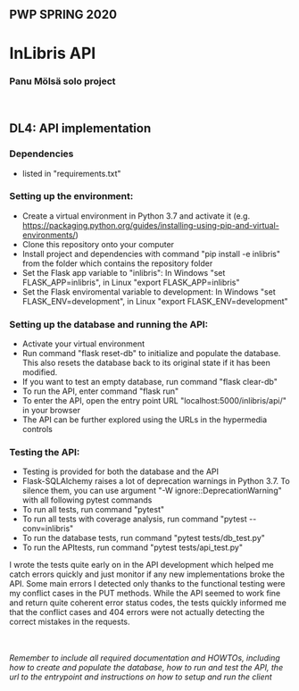 ## PWP SPRING 2020
# InLibris API

### Panu Mölsä solo project
<br/>

## DL4: API implementation

### Dependencies
* listed in "requirements.txt"

### Setting up the environment:
* Create a virtual environment in Python 3.7 and activate it (e.g. https://packaging.python.org/guides/installing-using-pip-and-virtual-environments/)
* Clone this repository onto your computer
* Install project and dependencies with command "pip install -e inlibris" from the folder which contains the repository folder
* Set the Flask app variable to "inlibris": In Windows "set FLASK_APP=inlibris", in Linux "export FLASK_APP=inlibris"
* Set the Flask enviromental variable to development: In Windows "set FLASK_ENV=development", in Linux "export FLASK_ENV=development"

### Setting up the database and running the API:

* Activate your virtual environment
* Run command "flask reset-db" to initialize and populate the database. This also resets the database back to its original state if it has been modified.
* If you want to test an empty database, run command "flask clear-db"
* To run the API, enter command "flask run"
* To enter the API, open the entry point URL "localhost:5000/inlibris/api/" in your browser
* The API can be further explored using the URLs in the hypermedia controls

### Testing the API:

* Testing is provided for both the database and the API
* Flask-SQLAlchemy raises a lot of deprecation warnings in Python 3.7. To silence them, you can use argument "-W ignore::DeprecationWarning" with all following pytest commands
* To run all tests, run command "pytest"
* To run all tests with coverage analysis, run command "pytest --conv=inlibris"
* To run the database tests, run command "pytest tests/db_test.py"
* To run the APItests, run command "pytest tests/api_test.py"

I wrote the tests quite early on in the API development which helped me catch errors quickly and just monitor if any new implementations broke the API. Some main errors I detected only thanks to the functional testing were my conflict cases in the PUT methods. While the API seemed to work fine and return quite coherent error status codes, the tests quickly informed me that the conflict cases and 404 errors were not actually detecting the correct mistakes in the requests.


<br/><br/>
*Remember to include all required documentation and HOWTOs, including how to create and populate the database, how to run and test the API, the url to the entrypoint and instructions on how to setup and run the client*


